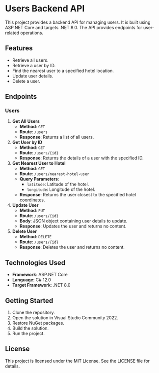 # Users Backend API
This project provides a backend API for managing users. It is built using ASP.NET Core and targets .NET 8.0. The API provides endpoints for user-related operations.
## Features
- Retrieve all users.
- Retrieve a user by ID.
- Find the nearest user to a specified hotel location.
- Update user details.
- Delete a user.
## Endpoints
### Users
1. **Get All Users**
   - **Method**: `GET`
   - **Route**: `/users`
   - **Response**: Returns a list of all users.
2. **Get User by ID**
   - **Method**: `GET`
   - **Route**: `/users/{id}`
   - **Response**: Returns the details of a user with the specified ID.
3. **Get Nearest User to Hotel**
   - **Method**: `GET`
   - **Route**: `/users/nearest-hotel-user`
   - **Query Parameters**:
     - `latitude`: Latitude of the hotel.
     - `longitude`: Longitude of the hotel.
   - **Response**: Returns the user closest to the specified hotel coordinates.
4. **Update User**
   - **Method**: `PUT`
   - **Route**: `/users/{id}`
   - **Body**: JSON object containing user details to update.
   - **Response**: Updates the user and returns no content.
5. **Delete User**
   - **Method**: `DELETE`
   - **Route**: `/users/{id}`
   - **Response**: Deletes the user and returns no content.
## Technologies Used
- **Framework**: ASP.NET Core
- **Language**: C# 12.0
- **Target Framework**: .NET 8.0
## Getting Started
1. Clone the repository.
2. Open the solution in Visual Studio Community 2022.
3. Restore NuGet packages.
4. Build the solution.
5. Run the project.
## License
This project is licensed under the MIT License. See the LICENSE file for details.
